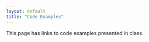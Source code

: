 ```yaml
---
layout: default
title: "Code Examples"
---
```


This page has links to code examples presented in class.
